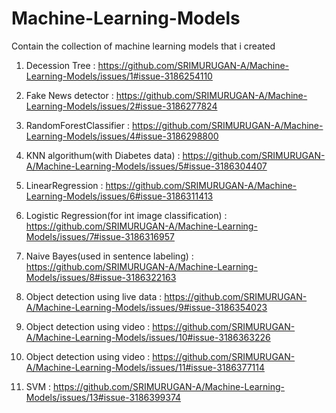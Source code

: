 # Machine-Learning-Models
Contain the collection of machine learning models  that i created 

1. Decession Tree  :   https://github.com/SRIMURUGAN-A/Machine-Learning-Models/issues/1#issue-3186254110

2. Fake News detector  :  https://github.com/SRIMURUGAN-A/Machine-Learning-Models/issues/2#issue-3186277824

3. RandomForestClassifier   :  https://github.com/SRIMURUGAN-A/Machine-Learning-Models/issues/4#issue-3186298800

4. KNN algorithum(with Diabetes data)   : https://github.com/SRIMURUGAN-A/Machine-Learning-Models/issues/5#issue-3186304407

5. LinearRegression   :  https://github.com/SRIMURUGAN-A/Machine-Learning-Models/issues/6#issue-3186311413

6. Logistic Regression(for int image classification) : https://github.com/SRIMURUGAN-A/Machine-Learning-Models/issues/7#issue-3186316957

7.  Naive Bayes(used in sentence labeling)  :  https://github.com/SRIMURUGAN-A/Machine-Learning-Models/issues/8#issue-3186322163

8.  Object detection using live data  :  https://github.com/SRIMURUGAN-A/Machine-Learning-Models/issues/9#issue-3186354023

9.  Object detection using video  :  https://github.com/SRIMURUGAN-A/Machine-Learning-Models/issues/10#issue-3186363226

10.  Object detection using video   :   https://github.com/SRIMURUGAN-A/Machine-Learning-Models/issues/11#issue-3186377114

11.  SVM  :  https://github.com/SRIMURUGAN-A/Machine-Learning-Models/issues/13#issue-3186399374

